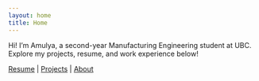 ```yaml
---
layout: home
title: Home
---
```


Hi! I’m Amulya, a second-year Manufacturing Engineering student at UBC.  
Explore my projects, resume, and work experience below!

[Resume](/resume/) | [Projects](/projects/) | [About](/about/)
